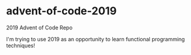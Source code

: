 # advent-of-code-2019
2019 Advent of Code Repo

I'm trying to use 2019 as an opportunity to learn functional programming techniques!
